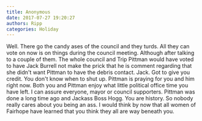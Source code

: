 ```yaml
---
title: Anonymous
date: 2017-07-27 19:20:27
authors: Ripp
categories: Holiday
---
```


 Well. There go the candy ases of the council and they turds. All they can vote on now is on things during the council meeting. Although after talking to a couple of them. The whole council and Trip Pittman would have voted to have Jack Burrell not make the prick that he is comment regarding that she didn't want Pittman to have the debris contact. Jack. Got to give you credit. You don't know when to shut up. Pittman is praying for you and him right now. Both you and Pittman enjoy what little political office time you have left. I can assure everyone, mayor or council supporters. Pittman was done a long time ago and Jackass Boss Hogg. You are history. So nobody really cares about you being an ass. I would think by now that all women of Fairhope have learned that you think they all are way beneath you.